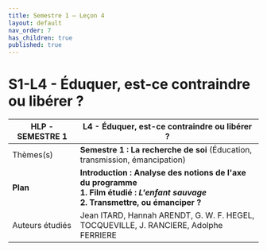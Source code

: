 ```yaml
---
title: Semestre 1 – Leçon 4
layout: default
nav_order: 7
has_children: true
published: true
---
```

# S1-L4 - Éduquer, est-ce contraindre ou libérer ? 

| HLP - SEMESTRE 1 | L4 - Éduquer, est-ce contraindre ou libérer ?                |
| ---------------- | ------------------------------------------------------------ |
| Thèmes(s)        | **Semestre 1 : La recherche de soi** (Éducation, transmission, émancipation) |
| **Plan**         | **Introduction : Analyse des notions de l'axe du programme**<br />**1. Film étudié : *L'enfant sauvage*<br />2. Transmettre, ou émanciper ?** |
| Auteurs étudiés  | Jean ITARD, Hannah ARENDT, G. W. F. HEGEL, TOCQUEVILLE, J. RANCIERE, Adolphe FERRIERE                  |


